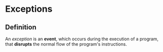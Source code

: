 # Exceptions

## Definition

An _exception_ is an **event**, which occurs during the execution of a program, that **disrupts** the normal flow of the program's instructions.



